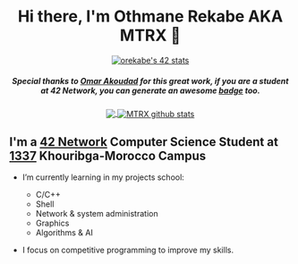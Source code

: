 <div align="center">

# Hi there, I'm Othmane Rekabe AKA MTRX 👋

[![orekabe's 42 stats](https://badge.mediaplus.ma/franky/orekabe)](https://profile.intra.42.fr/users/orekabe)
##### Special thanks to [Omar Akoudad](https://github.com/oakoudad) for this great work, if you are a student at 42 Network, you can generate an awesome [badge](https://github.com/oakoudad/badge42) too.

<a href="https://github.com/whoismtrx">
  <img align="center" src="https://github-readme-stats.vercel.app/api/top-langs/?username=whoismtrx&theme=react" />
</a>
<a href="https://github.com/whoismtrx">
 <img align="center" src="https://github-readme-stats.vercel.app/api?username=whoismtrx&show_icons=true&theme=react&line_height=40" alt="MTRX github stats"/>
</a>

</div>

## I'm a [42 Network](https://42.fr/le-reseau-mondial/) Computer Science Student at [1337](https://1337.ma/en/) Khouribga-Morocco Campus

- I’m currently learning in my projects school:
	- C/C++
	- Shell
	- Network & system administration
	- Graphics
	- Algorithms & AI

- I focus on competitive programming to improve my skills.

